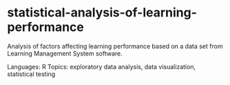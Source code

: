 # statistical-analysis-of-learning-performance
Analysis of factors affecting learning performance based on a data set from Learning Management System software. 

Languages: R
Topics: exploratory data analysis, data visualization, statistical testing
